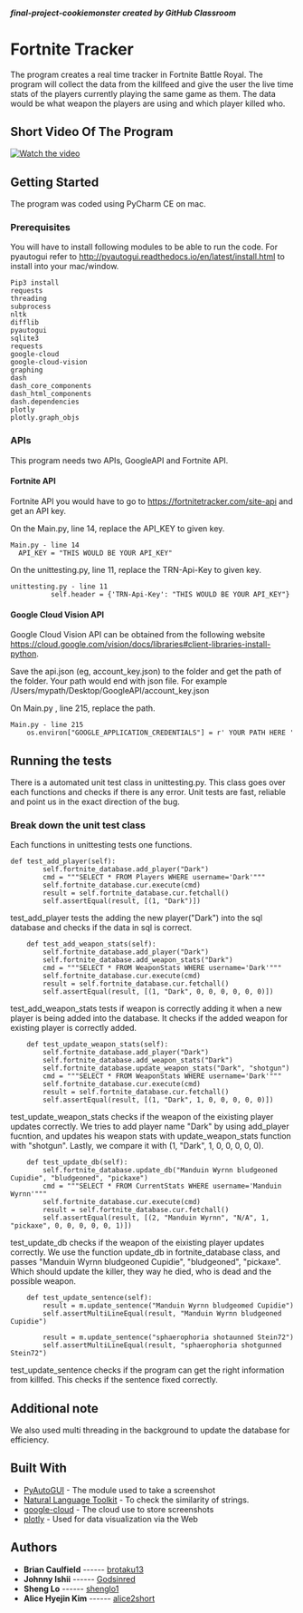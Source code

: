 ##### final-project-cookiemonster created by GitHub Classroom

# Fortnite Tracker

  The program creates a real time tracker in Fortnite Battle Royal. The program will collect the data from the killfeed and give the user the live time stats of the players currently playing the same game as them. The data would be what weapon the players are using and which player killed who.
  
## Short Video Of The Program

[![Watch the video](https://amp.businessinsider.com/images/5c366de02a5b7442d75cda92-750-563.jpg)](assets/Fortnite_killfeed_beta_demo.mp4)

## Getting Started

  The program was coded using PyCharm CE on mac.

### Prerequisites

You will have to install following modules to be able to run the code.
For pyautogui refer to http://pyautogui.readthedocs.io/en/latest/install.html to install into your mac/window.

```
Pip3 install
requests
threading
subprocess
nltk
difflib
pyautogui
sqlite3
requests
google-cloud
google-cloud-vision
graphing
dash
dash_core_components
dash_html_components
dash.dependencies
plotly
plotly.graph_objs
```

### APIs

  This program needs two APIs, GoogleAPI and Fortnite API.

#### Fortnite API

  Fortnite API you would have to go to https://fortnitetracker.com/site-api and get an API key.

  On the Main.py, line 14, replace the API_KEY to given key.

```
Main.py - line 14
  API_KEY = "THIS WOULD BE YOUR API_KEY"
```

  On the unittesting.py, line 11, replace the TRN-Api-Key to given key.

```
unittesting.py - line 11
          self.header = {'TRN-Api-Key': "THIS WOULD BE YOUR API_KEY"}
```

#### Google Cloud Vision API

  Google Cloud Vision API can be obtained from the following website https://cloud.google.com/vision/docs/libraries#client-libraries-install-python.
 
  Save the api.json (eg, account_key.json) to the folder and get the path of the folder.
  Your path would end with json file. For example /Users/mypath/Desktop/GoogleAPI/account_key.json
  
  On Main.py , line 215, replace the path.
```
Main.py - line 215
    os.environ["GOOGLE_APPLICATION_CREDENTIALS"] = r' YOUR PATH HERE '
```

## Running the tests

There is a automated unit test class in unittesting.py. 
This class goes over each functions and checks if there is any error.
Unit tests are fast, reliable and point us in the exact direction of the bug.

### Break down the unit test class

Each functions in unittesting tests one functions.
```
def test_add_player(self):
        self.fortnite_database.add_player("Dark")
        cmd = """SELECT * FROM Players WHERE username='Dark'"""
        self.fortnite_database.cur.execute(cmd)
        result = self.fortnite_database.cur.fetchall()
        self.assertEqual(result, [(1, "Dark")])
```
test_add_player tests the adding the new player("Dark") into the sql database and checks if the data in sql is correct. 


```
    def test_add_weapon_stats(self):
        self.fortnite_database.add_player("Dark")
        self.fortnite_database.add_weapon_stats("Dark")
        cmd = """SELECT * FROM WeaponStats WHERE username='Dark'"""
        self.fortnite_database.cur.execute(cmd)
        result = self.fortnite_database.cur.fetchall()
        self.assertEqual(result, [(1, "Dark", 0, 0, 0, 0, 0, 0)])
```
test_add_weapon_stats tests if weapon is correctly adding it when a new player is being added into the database. It checks if the added weapon for existing player is correctly added.


```
    def test_update_weapon_stats(self):
        self.fortnite_database.add_player("Dark")
        self.fortnite_database.add_weapon_stats("Dark")
        self.fortnite_database.update_weapon_stats("Dark", "shotgun")
        cmd = """SELECT * FROM WeaponStats WHERE username='Dark'"""
        self.fortnite_database.cur.execute(cmd)
        result = self.fortnite_database.cur.fetchall()
        self.assertEqual(result, [(1, "Dark", 1, 0, 0, 0, 0, 0)])
```
test_update_weapon_stats checks if the weapon of the eixisting player updates correctly. We tries to add player name "Dark" by using add_player fucntion, and updates his weapon stats with update_weapon_stats function with "shotgun". Lastly, we compare it with (1, "Dark", 1, 0, 0, 0, 0, 0). 


```
    def test_update_db(self):
        self.fortnite_database.update_db("Manduin Wyrnn bludgeoned Cupidie", "bludgeoned", "pickaxe")
        cmd = """SELECT * FROM CurrentStats WHERE username='Manduin Wyrnn'"""
        self.fortnite_database.cur.execute(cmd)
        result = self.fortnite_database.cur.fetchall()
        self.assertEqual(result, [(2, "Manduin Wyrnn", "N/A", 1, "pickaxe", 0, 0, 0, 0, 0, 1)])
```
test_update_db checks if the weapon of the eixisting player updates correctly. We use the function update_db in fortnite_database class, and passes "Manduin Wyrnn bludgeoned Cupidie", "bludgeoned", "pickaxe". Which should update the killer, they way he died, who is dead and the possible weapon.


```
    def test_update_sentence(self):
        result = m.update_sentence("Manduin Wyrnn bludgeomed Cupidie")
        self.assertMultiLineEqual(result, "Manduin Wyrnn bludgeoned Cupidie")

        result = m.update_sentence("sphaerophoria shotaunned Stein72")
        self.assertMultiLineEqual(result, "sphaerophoria shotgunned Stein72")
```
test_update_sentence checks if the program can get the right information from killfed. This checks if the sentence fixed correctly.


## Additional note

We also used multi threading in the background to update the database for efficiency.

## Built With

* [PyAutoGUI](https://pyautogui.readthedocs.io/en/latest/) - The module used to take a screenshot
* [Natural Language Toolkit](https://www.nltk.org/) - To check the similarity of strings.
* [google-cloud](https://googlecloudplatform.github.io/google-cloud-python/) - The cloud use to store screenshots
* [plotly](https://plot.ly/) - Used for data visualization via the Web


## Authors

* **Brian Caulfield**  ------ [brotaku13](https://github.com/brotaku13)
* **Johnny Ishii**     ------ [Godsinred](https://github.com/Godsinred)
* **Sheng Lo**         ------ [shenglo1](https://github.com/shenglo1)
* **Alice Hyejin Kim** ------ [alice2short](https://github.com/alice2short)

